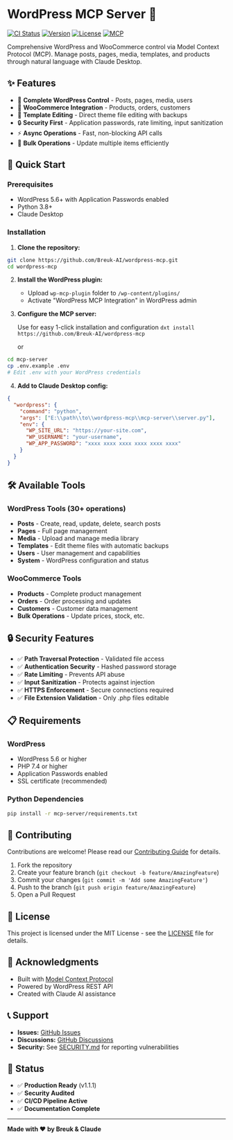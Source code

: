 # WordPress MCP Server 🚀

[![CI Status](https://github.com/Breuk-AI/wordpress-mcp/actions/workflows/ci.yml/badge.svg)](https://github.com/Breuk-AI/wordpress-mcp/actions)
[![Version](https://img.shields.io/badge/version-1.0.1-blue.svg)](https://github.com/Breuk-AI/wordpress-mcp/releases)
[![License](https://img.shields.io/badge/license-MIT-green.svg)](LICENSE)
[![MCP](https://img.shields.io/badge/MCP-Compatible-purple.svg)](https://modelcontextprotocol.org)

Comprehensive WordPress and WooCommerce control via Model Context Protocol (MCP). Manage posts, pages, media, templates, and products through natural language with Claude Desktop.

## ✨ Features

- 📝 **Complete WordPress Control** - Posts, pages, media, users
- 🛒 **WooCommerce Integration** - Products, orders, customers
- 📄 **Template Editing** - Direct theme file editing with backups
- 🔒 **Security First** - Application passwords, rate limiting, input sanitization
- ⚡ **Async Operations** - Fast, non-blocking API calls
- 🔄 **Bulk Operations** - Update multiple items efficiently

## 🚀 Quick Start

### Prerequisites

- WordPress 5.6+ with Application Passwords enabled
- Python 3.8+
- Claude Desktop

### Installation

1. **Clone the repository:**
```bash
git clone https://github.com/Breuk-AI/wordpress-mcp.git
cd wordpress-mcp
```

2. **Install the WordPress plugin:**
   - Upload `wp-mcp-plugin` folder to `/wp-content/plugins/`
   - Activate "WordPress MCP Integration" in WordPress admin

3. **Configure the MCP server:**

   Use for easy 1-click installation and configuration
```dxt install https://github.com/Breuk-AI/wordpress-mcp``` 
  
   or
```bash
cd mcp-server
cp .env.example .env
# Edit .env with your WordPress credentials
```

4. **Add to Claude Desktop config:**
```json
{
  "wordpress": {
    "command": "python",
    "args": ["E:\\path\\to\\wordpress-mcp\\mcp-server\\server.py"],
    "env": {
      "WP_SITE_URL": "https://your-site.com",
      "WP_USERNAME": "your-username",
      "WP_APP_PASSWORD": "xxxx xxxx xxxx xxxx xxxx xxxx"
    }
  }
}
```

## 🛠️ Available Tools

### WordPress Tools (30+ operations)

- **Posts** - Create, read, update, delete, search posts
- **Pages** - Full page management
- **Media** - Upload and manage media library
- **Templates** - Edit theme files with automatic backups
- **Users** - User management and capabilities
- **System** - WordPress configuration and status

### WooCommerce Tools

- **Products** - Complete product management
- **Orders** - Order processing and updates
- **Customers** - Customer data management
- **Bulk Operations** - Update prices, stock, etc.

## 🔒 Security Features

- ✅ **Path Traversal Protection** - Validated file access
- ✅ **Authentication Security** - Hashed password storage
- ✅ **Rate Limiting** - Prevents API abuse
- ✅ **Input Sanitization** - Protects against injection
- ✅ **HTTPS Enforcement** - Secure connections required
- ✅ **File Extension Validation** - Only .php files editable

## 📋 Requirements

### WordPress
- WordPress 5.6 or higher
- PHP 7.4 or higher
- Application Passwords enabled
- SSL certificate (recommended)

### Python Dependencies
```bash
pip install -r mcp-server/requirements.txt
```

## 🤝 Contributing

Contributions are welcome! Please read our [Contributing Guide](CONTRIBUTING.md) for details.

1. Fork the repository
2. Create your feature branch (`git checkout -b feature/AmazingFeature`)
3. Commit your changes (`git commit -m 'Add some AmazingFeature'`)
4. Push to the branch (`git push origin feature/AmazingFeature`)
5. Open a Pull Request

## 📝 License

This project is licensed under the MIT License - see the [LICENSE](LICENSE) file for details.

## 🙏 Acknowledgments

- Built with [Model Context Protocol](https://modelcontextprotocol.org)
- Powered by WordPress REST API
- Created with Claude AI assistance

## 📞 Support

- **Issues:** [GitHub Issues](https://github.com/Breuk-AI/wordpress-mcp/issues)
- **Discussions:** [GitHub Discussions](https://github.com/Breuk-AI/wordpress-mcp/discussions)
- **Security:** See [SECURITY.md](SECURITY.md) for reporting vulnerabilities

## 🚦 Status

- ✅ **Production Ready** (v1.1.1)
- ✅ **Security Audited**
- ✅ **CI/CD Pipeline Active**
- ✅ **Documentation Complete**

---

**Made with ❤️ by Breuk & Claude**
